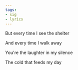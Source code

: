 ```yaml
---
tags:
- sig
- lyrics
---
```




But every time I see the shelter

And every time I walk away

You're the laughter in my silence

The cold that feeds my day